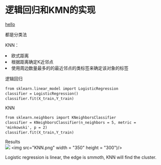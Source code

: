 # 逻辑回归和KMN的实现

[hello](https://baidu.com)

都是分类法

KNN：
    <li>欧式距离</li>
    <li>根据距离确定K近邻点</li>
    <li>使用周边数量最多的的最近邻点的类标签来确定该对象的标签</li>

逻辑回归
```
from sklearn.linear_model import LogisticRegression
classifier = LogisticRegression()
classifier.fit(X_train,Y_train)

```
KNN
```
from sklearn.neighbors import KNeighborsClassifier
classifier = KNeighborsClassifier(n_neighbors = 5, metric = 'minkowski', p = 2)
classifier.fit(X_train,Y_train)
```
Results<br>
![](https://github.com/Avik-Jain/100-Days-Of-ML-Code/raw/master/Other%20Docs/testing.png) <img src="KNN.png" width = "350" height = "300")/>

Logistic regression is linear, the edge is smmoth, KNN will find the cluster.





